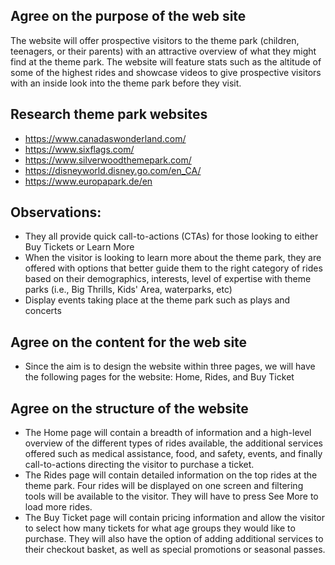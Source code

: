 ## Agree on the purpose of the web site

The website will offer prospective visitors to the theme park (children, teenagers, or their parents) with an attractive overview of what they might find at the theme park. The website will feature stats such as the altitude of some of the highest rides and showcase videos to give prospective visitors with an inside look into the theme park before they visit.

## Research theme park websites

- https://www.canadaswonderland.com/
- https://www.sixflags.com/
- https://www.silverwoodthemepark.com/
- https://disneyworld.disney.go.com/en_CA/
- https://www.europapark.de/en

## Observations:
- They all provide quick call-to-actions (CTAs) for those looking to either Buy Tickets or Learn More
- When the visitor is looking to learn more about the theme park, they are offered with options that better guide them to the right category of rides based on their demographics, interests, level of expertise with theme parks (i.e., Big Thrills, Kids' Area, waterparks, etc) 
- Display events taking place at the theme park such as plays and concerts

## Agree on the content for the web site
- Since the aim is to design the website within three pages, we will have the following pages for the website: Home, Rides, and Buy Ticket

## Agree on the structure of the website
- The Home page will contain a breadth of information and a high-level overview of the different types of rides available, the additional services offered such as medical assistance, food, and safety, events, and finally call-to-actions directing the visitor to purchase a ticket.
- The Rides page will contain detailed information on the top rides at the theme park. Four rides will be displayed on one screen and filtering tools will be available to the visitor. They will have to press See More to load more rides.
- The Buy Ticket page will contain pricing information and allow the visitor to select how many tickets for what age groups they would like to purchase. They will also have the option of adding additional services to their checkout basket, as well as special promotions or seasonal passes.
